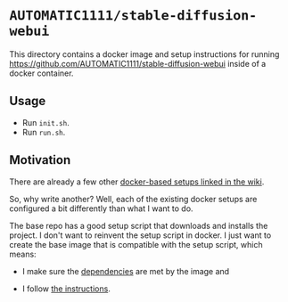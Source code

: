 # `AUTOMATIC1111/stable-diffusion-webui`

This directory contains a docker image and setup instructions for running https://github.com/AUTOMATIC1111/stable-diffusion-webui inside of a docker container.

## Usage

- Run `init.sh`.
- Run `run.sh`.

## Motivation

There are already a few other [docker-based setups linked in the wiki](https://github.com/AUTOMATIC1111/stable-diffusion-webui/wiki/Containers).

So, why write another? Well, each of the existing docker setups are configured a bit differently than what I want to do.

The base repo has a good setup script that downloads and installs the project. I don't want to reinvent the setup script in docker. I just want to create the base image that is compatible with the setup script, which means:

- I make sure the [dependencies](https://github.com/AUTOMATIC1111/stable-diffusion-webui/wiki/Dependencies) are met by the image and

- I follow [the instructions](https://github.com/AUTOMATIC1111/stable-diffusion-webui#automatic-installation-on-linux).

